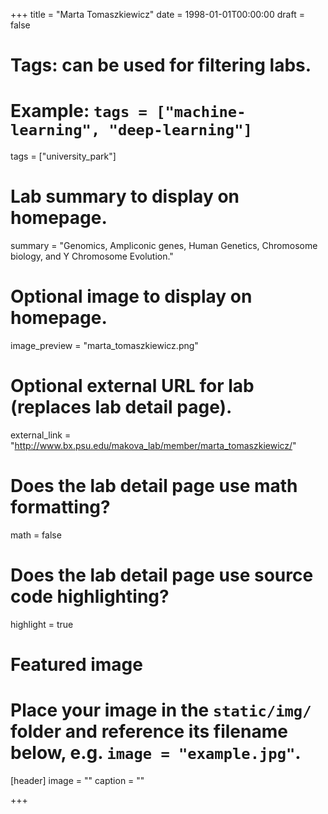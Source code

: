 +++
title = "Marta Tomaszkiewicz"
date = 1998-01-01T00:00:00
draft = false

# Tags: can be used for filtering labs.
# Example: `tags = ["machine-learning", "deep-learning"]`
tags = ["university_park"]

# Lab summary to display on homepage.
summary = "Genomics, Ampliconic genes, Human Genetics, Chromosome biology, and Y Chromosome Evolution."

# Optional image to display on homepage.
image_preview = "marta_tomaszkiewicz.png"

# Optional external URL for lab (replaces lab detail page).
external_link = "http://www.bx.psu.edu/makova_lab/member/marta_tomaszkiewicz/"

# Does the lab detail page use math formatting?
math = false

# Does the lab detail page use source code highlighting?
highlight = true

# Featured image
# Place your image in the `static/img/` folder and reference its filename below, e.g. `image = "example.jpg"`.
[header]
image = ""
caption = ""

+++
